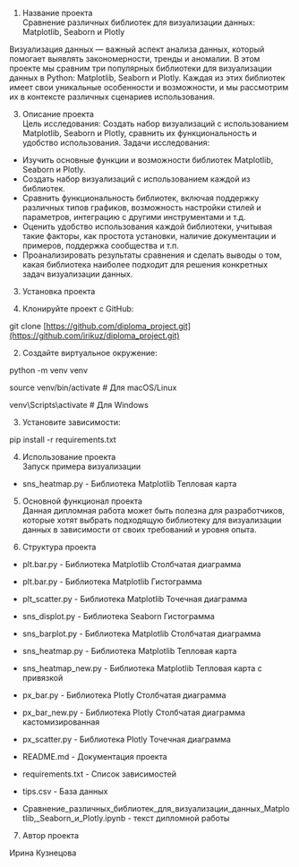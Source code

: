 
1. Название проекта  
Сравнение различных библиотек для визуализации данных: Matplotlib, Seaborn и Plotly

Визуализация данных — важный аспект анализа данных, который помогает выявлять закономерности, тренды и аномалии. В этом проекте мы сравним три популярных библиотеки для визуализации данных в Python: Matplotlib, Seaborn и Plotly. Каждая из этих библиотек имеет свои уникальные особенности и возможности, и мы рассмотрим их в контексте различных сценариев использования. 


 3. Описание проекта  
Цель исследования: Создать набор визуализаций с использованием Matplotlib, Seaborn и Plotly, сравнить их функциональность и удобство использования.
Задачи исследования:
* Изучить основные функции и возможности библиотек Matplotlib, Seaborn и Plotly.
* Создать набор визуализаций с использованием каждой из библиотек.
* Сравнить функциональность библиотек, включая поддержку различных типов графиков, возможность настройки стилей и параметров, интеграцию с другими инструментами и т.д.
* Оценить удобство использования каждой библиотеки, учитывая такие факторы, как простота установки, наличие документации и примеров, поддержка сообщества и т.п.
* Проанализировать результаты сравнения и сделать выводы о том, какая библиотека наиболее подходит для решения конкретных задач визуализации данных.


3. Установка проекта  

  1. Клонируйте проект с GitHub:

git clone [https://github.com/diploma_project.git](https://github.com/irikuz/diploma_project.git)

  2. Создайте виртуальное окружение:  

python -m venv venv

source venv/bin/activate  # Для macOS/Linux

venv\Scripts\activate  # Для Windows

  3. Установите зависимости:  

pip install -r requirements.txt


4. Использование проекта  
Запуск примера визуализации
- sns_heatmap.py - Библиотека Matplotlib Тепловая карта

5. Основной функционал проекта  
Данная дипломная работа может быть полезна для разработчиков, которые хотят выбрать подходящую библиотеку для визуализации данных в зависимости от своих требований и уровня опыта.



6. Структура проекта  
- plt.bar.py - Библиотека Matplotlib Столбчатая диаграмма
- plt.bar.py - Библиотека Matplotlib Гистограмма 
- plt_scatter.py - Библиотека Matplotlib Точечная диаграмма

- sns_displot.py - Библиотека Seaborn Гистограмма 
- sns_barplot.py - Библиотека Matplotlib Столбчатая диаграмма
- sns_heatmap.py - Библиотека Matplotlib Тепловая карта
- sns_heatmap_new.py - Библиотека Matplotlib Тепловая карта с привязкой

- px_bar.py - Библиотека Plotly Столбчатая диаграмма
- px_bar_new.py - Библиотека Plotly Столбчатая диаграмма кастомизированная
- px_scatter.py - Библиотека Plotly Точечная диаграмма

- README.md - Документация проекта
- requirements.txt - Список зависимостей

- tips.csv - База данных

- Сравнение_различных_библиотек_для_визуализации_данных_Matplotlib,_Seaborn_и_Plotly.ipynb - текст дипломной работы


7. Автор проекта  

Ирина Кузнецова
